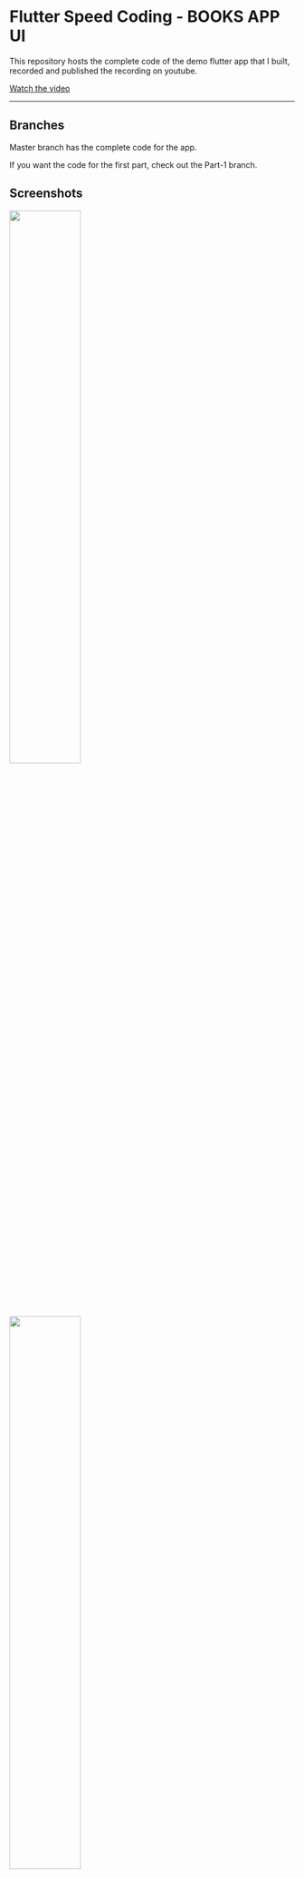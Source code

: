 # Flutter Speed Coding - BOOKS APP UI
This repository hosts the complete code of the demo flutter app that I built, recorded and published the recording on youtube.

[Watch the video](https://youtu.be/trbJ9cNLAHk)

---

## Branches

Master branch has the complete code for the app.

If you want the code for the first part, check out the Part-1 branch.

## Screenshots

<img src="https://github.com/Ronak99/Flutter-Speed-Coding---BooksApp/blob/master/screenshots/first_page.jpeg" align="left" width="50%" >

<img src="https://github.com/Ronak99/Flutter-Speed-Coding---BooksApp/blob/master/screenshots/second_page.jpeg" align="left" width="50%" >

